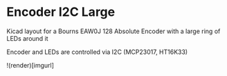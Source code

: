# Encoder I2C Large

Kicad layout for a Bourns EAW0J 128 Absolute Encoder with a large ring of LEDs around it

Encoder and LEDs are controlled via I2C (MCP23017, HT16K33)

!(render)[imgurl]
